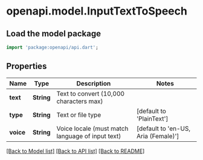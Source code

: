 # openapi.model.InputTextToSpeech

## Load the model package
```dart
import 'package:openapi/api.dart';
```

## Properties
Name | Type | Description | Notes
------------ | ------------- | ------------- | -------------
**text** | **String** | Text to convert (10,000 characters max) | 
**type** | **String** | Text or file type | [default to 'PlainText']
**voice** | **String** | Voice locale (must match language of input text) | [default to 'en-US, Aria (Female)']

[[Back to Model list]](../README.md#documentation-for-models) [[Back to API list]](../README.md#documentation-for-api-endpoints) [[Back to README]](../README.md)


